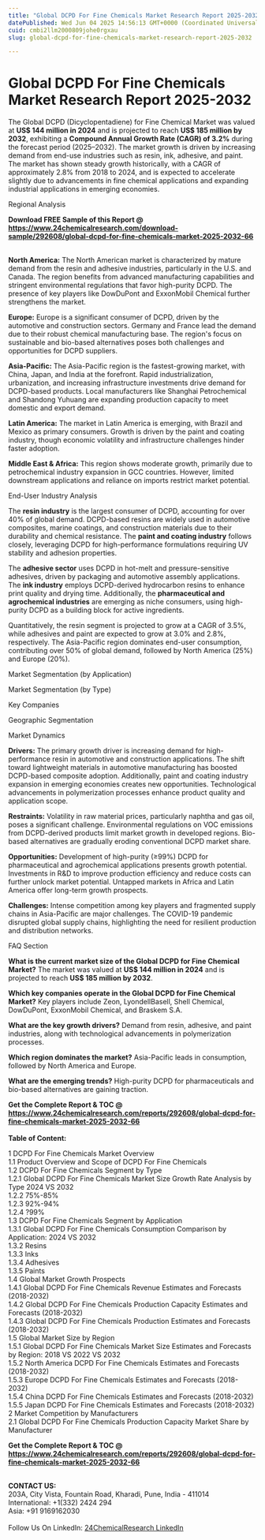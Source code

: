 ```yaml
---
title: "Global DCPD For Fine Chemicals Market Research Report 2025-2032"
datePublished: Wed Jun 04 2025 14:56:13 GMT+0000 (Coordinated Universal Time)
cuid: cmbi2llm2000809johe0rgxau
slug: global-dcpd-for-fine-chemicals-market-research-report-2025-2032

---
```


# Global DCPD For Fine Chemicals Market Research Report 2025-2032

<p>The Global DCPD (Dicyclopentadiene) for Fine Chemical Market was valued at <strong>US$ 144 million in 2024</strong> and is projected to reach <strong>US$ 185 million by 2032</strong>, exhibiting a <strong>Compound Annual Growth Rate (CAGR) of 3.2%</strong> during the forecast period (2025–2032). The market growth is driven by increasing demand from end-use industries such as resin, ink, adhesive, and paint. The market has shown steady growth historically, with a CAGR of approximately 2.8% from 2018 to 2024, and is expected to accelerate slightly due to advancements in fine chemical applications and expanding industrial applications in emerging economies.</p><p>
Regional Analysis</p><p>
</p><div><b>Download FREE Sample of this Report @ 
            <a href="https://www.24chemicalresearch.com/download-sample/292608/global-dcpd-for-fine-chemicals-market-2025-2032-66">
            https://www.24chemicalresearch.com/download-sample/292608/global-dcpd-for-fine-chemicals-market-2025-2032-66</a></b></div><br><p><strong>North America:</strong> The North American market is characterized by mature demand from the resin and adhesive industries, particularly in the U.S. and Canada. The region benefits from advanced manufacturing capabilities and stringent environmental regulations that favor high-purity DCPD. The presence of key players like DowDuPont and ExxonMobil Chemical further strengthens the market.</p><p>
</p><p><strong>Europe:</strong> Europe is a significant consumer of DCPD, driven by the automotive and construction sectors. Germany and France lead the demand due to their robust chemical manufacturing base. The region's focus on sustainable and bio-based alternatives poses both challenges and opportunities for DCPD suppliers.</p><p>
</p><p><strong>Asia-Pacific:</strong> The Asia-Pacific region is the fastest-growing market, with China, Japan, and India at the forefront. Rapid industrialization, urbanization, and increasing infrastructure investments drive demand for DCPD-based products. Local manufacturers like Shanghai Petrochemical and Shandong Yuhuang are expanding production capacity to meet domestic and export demand.</p><p>
</p><p><strong>Latin America:</strong> The market in Latin America is emerging, with Brazil and Mexico as primary consumers. Growth is driven by the paint and coating industry, though economic volatility and infrastructure challenges hinder faster adoption.</p><p>
</p><p><strong>Middle East &amp; Africa:</strong> This region shows moderate growth, primarily due to petrochemical industry expansion in GCC countries. However, limited downstream applications and reliance on imports restrict market potential.</p><p>
End-User Industry Analysis</p><p>
</p><p>The <strong>resin industry</strong> is the largest consumer of DCPD, accounting for over 40% of global demand. DCPD-based resins are widely used in automotive composites, marine coatings, and construction materials due to their durability and chemical resistance. The <strong>paint and coating industry</strong> follows closely, leveraging DCPD for high-performance formulations requiring UV stability and adhesion properties.</p><p>
</p><p>The <strong>adhesive sector</strong> uses DCPD in hot-melt and pressure-sensitive adhesives, driven by packaging and automotive assembly applications. The <strong>ink industry</strong> employs DCPD-derived hydrocarbon resins to enhance print quality and drying time. Additionally, the <strong>pharmaceutical and agrochemical industries</strong> are emerging as niche consumers, using high-purity DCPD as a building block for active ingredients.</p><p>
</p><p>Quantitatively, the resin segment is projected to grow at a CAGR of 3.5%, while adhesives and paint are expected to grow at 3.0% and 2.8%, respectively. The Asia-Pacific region dominates end-user consumption, contributing over 50% of global demand, followed by North America (25%) and Europe (20%).</p><p>
Market Segmentation (by Application)</p><p>
</p><p>
Market Segmentation (by Type)</p><p>
</p><p>
Key Companies</p><p>
</p><p>
Geographic Segmentation</p><p>
</p><p>
Market Dynamics</p><p>
</p><p><strong>Drivers:</strong> The primary growth driver is increasing demand for high-performance resin in automotive and construction applications. The shift toward lightweight materials in automotive manufacturing has boosted DCPD-based composite adoption. Additionally, paint and coating industry expansion in emerging economies creates new opportunities. Technological advancements in polymerization processes enhance product quality and application scope.</p><p>
</p><p><strong>Restraints:</strong> Volatility in raw material prices, particularly naphtha and gas oil, poses a significant challenge. Environmental regulations on VOC emissions from DCPD-derived products limit market growth in developed regions. Bio-based alternatives are gradually eroding conventional DCPD market share.</p><p>
</p><p><strong>Opportunities:</strong> Development of high-purity (≥99%) DCPD for pharmaceutical and agrochemical applications presents growth potential. Investments in R&amp;D to improve production efficiency and reduce costs can further unlock market potential. Untapped markets in Africa and Latin America offer long-term growth prospects.</p><p>
</p><p><strong>Challenges:</strong> Intense competition among key players and fragmented supply chains in Asia-Pacific are major challenges. The COVID-19 pandemic disrupted global supply chains, highlighting the need for resilient production and distribution networks.</p><p>
FAQ Section</p><p>
</p><p><strong>What is the current market size of the Global DCPD for Fine Chemical Market?</strong> The market was valued at <strong>US$ 144 million in 2024</strong> and is projected to reach <strong>US$ 185 million by 2032</strong>.</p><p>
</p><p><strong>Which key companies operate in the Global DCPD for Fine Chemical Market?</strong> Key players include Zeon, LyondellBasell, Shell Chemical, DowDuPont, ExxonMobil Chemical, and Braskem S.A.</p><p>
</p><p><strong>What are the key growth drivers?</strong> Demand from resin, adhesive, and paint industries, along with technological advancements in polymerization processes.</p><p>
</p><p><strong>Which region dominates the market?</strong> Asia-Pacific leads in consumption, followed by North America and Europe.</p><p>
</p><p><strong>What are the emerging trends?</strong> High-purity DCPD for pharmaceuticals and bio-based alternatives are gaining traction.</p>

<div><b>Get the Complete Report & TOC @ 
            <a href="https://www.24chemicalresearch.com/reports/292608/global-dcpd-for-fine-chemicals-market-2025-2032-66">
            https://www.24chemicalresearch.com/reports/292608/global-dcpd-for-fine-chemicals-market-2025-2032-66</a></b></div><br>
            <b>Table of Content:</b><p>1 DCPD For Fine Chemicals Market Overview<br />
    1.1 Product Overview and Scope of DCPD For Fine Chemicals<br />
    1.2 DCPD For Fine Chemicals Segment by Type<br />
        1.2.1 Global DCPD For Fine Chemicals Market Size Growth Rate Analysis by Type 2024 VS 2032<br />
        1.2.2 75%-85%<br />
        1.2.3 92%-94%<br />
        1.2.4 ?99%<br />
    1.3 DCPD For Fine Chemicals Segment by Application<br />
        1.3.1 Global DCPD For Fine Chemicals Consumption Comparison by Application: 2024 VS 2032<br />
        1.3.2 Resins<br />
        1.3.3 Inks<br />
        1.3.4 Adhesives<br />
        1.3.5 Paints<br />
    1.4 Global Market Growth Prospects<br />
        1.4.1 Global DCPD For Fine Chemicals Revenue Estimates and Forecasts (2018-2032)<br />
        1.4.2 Global DCPD For Fine Chemicals Production Capacity Estimates and Forecasts (2018-2032)<br />
        1.4.3 Global DCPD For Fine Chemicals Production Estimates and Forecasts (2018-2032)<br />
    1.5 Global Market Size by Region<br />
        1.5.1 Global DCPD For Fine Chemicals Market Size Estimates and Forecasts by Region: 2018 VS 2022 VS 2032<br />
        1.5.2 North America DCPD For Fine Chemicals Estimates and Forecasts (2018-2032)<br />
        1.5.3 Europe DCPD For Fine Chemicals Estimates and Forecasts (2018-2032)<br />
        1.5.4 China DCPD For Fine Chemicals Estimates and Forecasts (2018-2032)<br />
        1.5.5 Japan DCPD For Fine Chemicals Estimates and Forecasts (2018-2032)<br />
2 Market Competition by Manufacturers<br />
    2.1 Global DCPD For Fine Chemicals Production Capacity Market Share by Manufacturer</p>

<div><b>Get the Complete Report & TOC @ 
            <a href="https://www.24chemicalresearch.com/reports/292608/global-dcpd-for-fine-chemicals-market-2025-2032-66">
            https://www.24chemicalresearch.com/reports/292608/global-dcpd-for-fine-chemicals-market-2025-2032-66</a></b></div><br>

<b>CONTACT US:</b><br>
            203A, City Vista, Fountain Road, Kharadi, Pune, India - 411014<br>
            International: +1(332) 2424 294<br>
            Asia: +91 9169162030 <br><br>
            Follow Us On LinkedIn: <a href="https://www.linkedin.com/company/24chemicalresearch/">24ChemicalResearch LinkedIn</a>